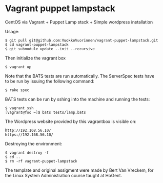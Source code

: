 Vagrant puppet lampstack
=====

CentOS via Vagrant + Puppet Lamp stack + Simple wordpress installation

Usage:

	$ git pull git@github.com:VuokkoVuorinnen/vagrant-puppet-lampstack.git
	$ cd vagrant-puppet-lampstack
	$ git submodule update --init --recursive

Then initialize the vagrant box

	$ vagrant up

Note that the BATS tests are run automatically. The ServerSpec tests have to be run by issuing the following command:

	$ rake spec

BATS tests can be run by sshing into the machine and running the tests:

	$ vagrant ssh
	[vagrant@foo ~]$ bats tests/lamp.bats

The Wordpress website provided by this vagrantbox is visible on:

	http://192.168.56.10/
	https://192.168.56.10/

Destroying the environment:

	$ vagrant destroy -f
	$ cd ..
	$ rm -rf vagrant-puppet-lampstack

The template and original assigment were made by Bert Van Vreckem, for the Linux System Administration course taught at HoGent.